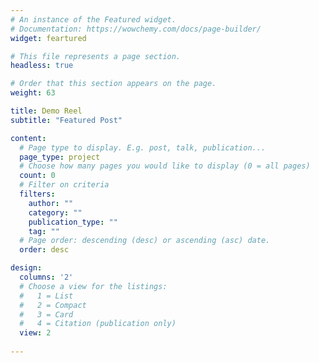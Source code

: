 ```yaml
---
# An instance of the Featured widget.
# Documentation: https://wowchemy.com/docs/page-builder/
widget: feartured

# This file represents a page section.
headless: true

# Order that this section appears on the page.
weight: 63

title: Demo Reel
subtitle: "Featured Post"

content:
  # Page type to display. E.g. post, talk, publication...
  page_type: project
  # Choose how many pages you would like to display (0 = all pages)
  count: 0
  # Filter on criteria
  filters:
    author: ""
    category: ""
    publication_type: ""
    tag: ""
  # Page order: descending (desc) or ascending (asc) date.
  order: desc

design:
  columns: '2'
  # Choose a view for the listings:
  #   1 = List
  #   2 = Compact
  #   3 = Card
  #   4 = Citation (publication only)
  view: 2
  
---
```

